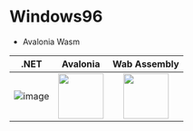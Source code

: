 # Windows96


- Avalonia Wasm




| .NET | Avalonia | Wab Assembly |
|:-----:|:-------:|:------------:|
| ![image](https://user-images.githubusercontent.com/52397976/198054654-f9a0a047-d95b-4906-bfbd-a687d44d1703.png) | <img src="https://user-images.githubusercontent.com/52397976/198057835-1449116c-e5e5-47e2-984c-1ded04adf371.png" style="width:80px"/> | <img src="https://user-images.githubusercontent.com/52397976/198054239-d2a65da9-02ed-4b7f-91ff-49561b357b9d.svg" style="width: 80px"/> |


